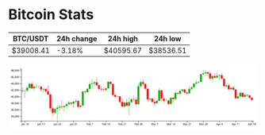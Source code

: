 # Bitcoin Stats

BTC/USDT|24h change|24h high|24h low|
|---|---|---|---|
|$39008.41|-3.18%|$40595.67|$38536.51|

<img src="./chart.svg">
